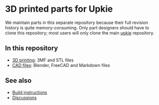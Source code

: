 # 3D printed parts for Upkie

We maintain parts in this separate repository because their full revision history is quite memory-consuming. Only part designers should have to clone this repository; most users will only clone the main [upkie](https://github.com/tasts-robots/upkie) repository.

## In this repository

- [3D printing](https://github.com/tasts-robots/upkie_parts/tree/main/3d_printing): 3MF and STL files
- [CAD files](https://github.com/tasts-robots/upkie_parts/tree/main/cad): Blender, FreeCAD and Markdown files

## See also

- [Build instructions](https://github.com/tasts-robots/upkie/wiki)
- [Discussions](https://github.com/tasts-robots/upkie/discussions)
